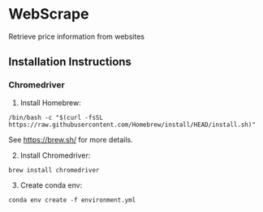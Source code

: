 # WebScrape
Retrieve price information from websites 

## Installation Instructions

### Chromedriver
1. Install Homebrew: 

`/bin/bash -c "$(curl -fsSL https://raw.githubusercontent.com/Homebrew/install/HEAD/install.sh)"`

See https://brew.sh/ for more details. 

2. Install Chromedriver: 

`brew install chromedriver`

3. Create conda env: 

`conda env create -f environment.yml`
